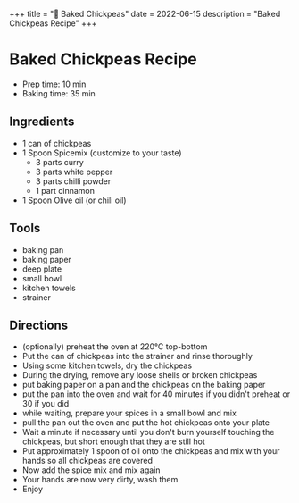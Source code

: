 +++
title = "🍚 Baked Chickpeas"
date = 2022-06-15
description = "Baked Chickpeas Recipe"
+++

# Baked Chickpeas Recipe
- Prep time: 10 min
- Baking time: 35 min

## Ingredients
- 1 can of chickpeas
- 1 Spoon Spicemix (customize to your taste)
  - 3 parts curry
  - 3 parts white pepper
  - 3 parts chilli powder
  - 1 part cinnamon
- 1 Spoon Olive oil (or chili oil)

## Tools
- baking pan
- baking paper
- deep plate
- small bowl
- kitchen towels
- strainer

## Directions
- (optionally) preheat the oven at 220°C top-bottom
- Put the can of chickpeas into the strainer and rinse thoroughly
- Using some kitchen towels, dry the chickpeas
- During the drying, remove any loose shells or broken chickpeas
- put baking paper on a pan and the chickpeas on the baking paper
- put the pan into the oven and wait for 40 minutes if you didn't preheat or 30 if you did
- while waiting, prepare your spices in a small bowl and mix
- pull the pan out the oven and put the hot chickpeas onto your plate
- Wait a minute if necessary until you don't burn yourself touching the chickpeas, but short enough that they are still hot
- Put approximately 1 spoon of oil onto the chickpeas and mix with your hands so all chickpeas are covered
- Now add the spice mix and mix again
- Your hands are now very dirty, wash them
- Enjoy
